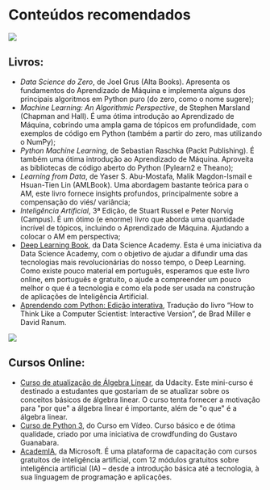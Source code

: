 # Conteúdos recomendados


![](https://images.freeimages.com/images/large-previews/1f6/books-4-1421569.jpg)
## Livros:

* _Data Science do Zero_, de Joel Grus (Alta Books). Apresenta os fundamentos do Aprendizado de Máquina e implementa alguns dos principais algoritmos em Python puro (do zero, como o nome sugere);  
* _Machine Learning: An Algorithmic Perspective_, de Stephen Marsland (Chapman and Hall). É uma ótima introdução ao Aprendizado de Máquina, cobrindo uma ampla gama de tópicos em profundidade, com exemplos de código em Python (também a partir do zero, mas utilizando o NumPy);
* _Python Machine Learning_, de Sebastian Raschka (Packt Publishing). É também uma ótima introdução  ao Aprendizado de Máquina. Aproveita as bibliotecas de código aberto do Python (Pylearn2 e Theano);  
* _Learning from Data_, de Yaser S. Abu-Mostafa, Malik Magdon-Ismail e Hsuan-Tien Lin (AMLBook). Uma abordagem bastante teórica para o AM, este livro fornece insights profundos, principalmente sobre a compensação do viés/ variância;
* _Inteligência Artificial_, 3ª Edição, de Stuart Russel e Peter Norvig (Campus). É um ótimo (e enorme) livro que aborda uma quantidade incrível de tópicos, incluindo o Aprendizado de Máquina. Ajudando a colocar o AM em perspectiva;
* [Deep Learning Book](http://deeplearningbook.com.br/), da Data Science Academy. Esta é uma iniciativa da Data Science Academy, com o objetivo de ajudar a difundir uma das tecnologias mais revolucionárias do nosso tempo, o Deep Learning. Como existe pouco material em português, esperamos que este livro online, em português e gratuito, o ajude a compreender um pouco melhor o que é a tecnologia e como ela pode ser usada na construção de aplicações de Inteligência Artificial. 
* [Aprendendo com Python: Edição interativa](https://panda.ime.usp.br/pensepy/static/pensepy/index.html), Tradução do livro “How to Think Like a Computer Scientist: Interactive Version”, de Brad Miller e David Ranum. 

![](https://fredmendes.com.br/wp/wp-content/uploads/2018/11/video.png)
## Cursos Online:

* [Curso de atualização de Álgebra Linear](https://www.udacity.com/course/linear-algebra-refresher-course--ud953), da Udacity. 
Este mini-curso é destinado a estudantes que gostariam de se atualizar sobre os conceitos básicos de álgebra linear. O curso tenta fornecer a motivação para "por que" a álgebra linear é importante, além de "o que" é a álgebra linear.
* [Curso de Python 3](https://www.youtube.com/playlist?list=PLHz_AreHm4dlKP6QQCekuIPky1CiwmdI6), do Curso em Vídeo. Curso básico e de ótima qualidade, criado por uma iniciativa de crowdfunding do Gustavo Guanabara.
* [AcademIA](https://www.microsoft.com/pt-br/academia#coreui-contentplacement-9ok5ms4), da Microsoft. É uma plataforma de capacitação com cursos gratuitos de inteligência artificial, com 12 módulos gratuitos sobre inteligência artificial (IA) – desde a introdução básica até a tecnologia, à sua linguagem de programação e aplicações.

